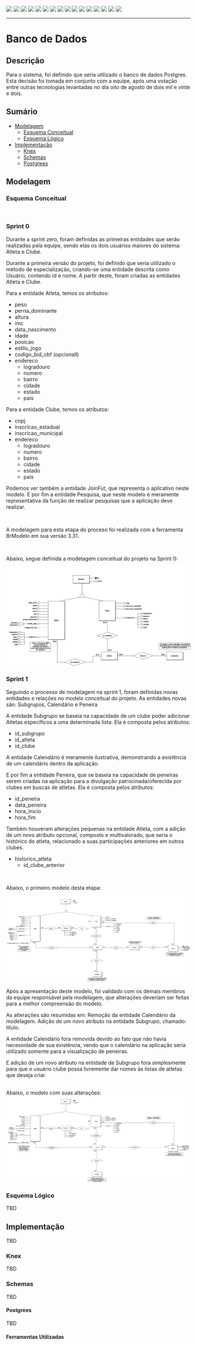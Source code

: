 [![](https://img.shields.io/badge/P%C3%A1gina%20Inicial-323330?style=for-the-badge)](home)
[![](https://img.shields.io/badge/Processos-323330?style=for-the-badge)](processo)
[![](https://img.shields.io/badge/Design/Mockups-323330?style=for-the-badge)](design_mockups)
[![](https://img.shields.io/badge/Instala%C3%A7%C3%A3o-323330?style=for-the-badge)](Instalação)
[![](https://img.shields.io/badge/Escopo%20e%20Cronograma-323330?style=for-the-badge)](escopo)
[![](https://img.shields.io/badge/Arquitetura-323330?style=for-the-badge)](arquitetura)
[![](https://img.shields.io/badge/Configura%C3%A7%C3%A3o-323330?style=for-the-badge)](configuracao)
[![](https://img.shields.io/badge/Utiliza%C3%A7%C3%A3o-323330?style=for-the-badge)](utilizacao)
[![](https://img.shields.io/badge/C%C3%B3digo-323330?style=for-the-badge)](codigo)
[![](https://img.shields.io/badge/Banco%20de%20dados-FF4500?style=for-the-badge)](banco_dados)
[![](https://img.shields.io/badge/Qualidade-323330?style=for-the-badge)](qualidade)
[![](https://img.shields.io/badge/Markdown-323330?style=for-the-badge)](markdown)
[![](https://img.shields.io/badge/ger%C3%AAncia-323330?style=for-the-badge)](gerencia)
[![](https://img.shields.io/badge/squads-323330?style=for-the-badge)](squads)
[![](https://img.shields.io/badge/retrospectivas-323330?style=for-the-badge)](Retro)
[![](https://img.shields.io/badge/estudos-323330?style=for-the-badge)](estudos)

---

# Banco de Dados

## Descrição

Para o sistema, foi definido que seria utilizado o banco de dados Postgres. Esta decisão foi tomada em conjunto com a equipe, após uma votação entre outras tecnologias levantadas no dia oito de agosto de dois mil e vinte e dois.

## Sumário

- [Modelagem](#modelagem)
  - [Esquema Conceitual](#esquema-conceitual)
  - [Esquema Lógico](#esquema-lógico)
- [Implementação](#implementação)
  - [Knex](#knex)
  - [Schemas](#schemas)
  - [Postgrees](#postgrees)

## Modelagem

### Esquema Conceitual

<br>

### Sprint 0


Durante a sprint zero, foram definidas as primeiras entidades que serão realizadas pela equipe, sendo elas os dois usuários maiores do sistema: Atleta e Clube.

Durante a primeira versão do projeto, foi definido que seria utilizado o método de especialização, criando-se uma entidade descrita como Usuário, contendo id e nome. A partir deste, foram criadas as entidades Atleta e Clube.

Para a entidade Atleta, temos os atributos:
- peso
- perna_dominante
- altura
- imc
- data_nascimento
- idade
- posicao
- estilo_jogo
- codigo_bid_cbf (opcionall)
- endereco
    - logradouro
    - numero
    - bairro
    - cidade
    - estado
    - pais

Para a entidade Clube, temos os atributos:
- cnpj
- inscricao_estadual
- inscricao_municipal
- endereco
    - logradouro
    - numero
    - bairro
    - cidade
    - estado
    - pais

Podemos ver também a entidade JoinFut, que representa o aplicativo neste modelo. E por fim a entidade Pesquisa, que neste modelo é meramente representativa da função de realizar pesquisas que a aplicação deve realizar.

<br>

A modelagem para esta etapa do proceso foi realizada com a ferramenta BrModelo em sua versão 3.31.

<br>

Abaixo, segue definida a modelagem conceitual do projeto na Sprint 0:

<img src="resources/images/JoinFut_Conceitual.png">

<br>

### Sprint 1

Seguindo o processo de modelagem na sprint 1, foram definidas novas entidades e relações no modelo conceitual do projeto. As entidades novas são: Subgrupos, Calendário e Peneira

A entidade Subgrupo se baseia na capacidade de um clube poder adicionar Atletas específicos a uma determinada lista. Ela é composta pelos atributos: 
- id_subgrupo
- id_atleta
- id_clube

A entidade Calendário é meramente ilustrativa, demonstrando a existência de um calendário dentro da aplicação.

E por fim a entidade Peneira, que se baseia na capacidade de peneiras serem criadas na aplicação para a divulgação patrocinada/oferecida por clubes em buscas de atletas. Ela é composta pelos atributos: 
- id_peneira
- data_peneira
- hora_inicio
- hora_fim

Também houveram alterações pequenas na entidade Atleta, com a adição de um novo atributo opcional, composto e multivalorado, que seria o histórico do atleta, relacionado a suas participações anteriores em outros clubes.

- historico_atleta
	- id_clube_anterior

<br>

Abaixo, o primeiro modelo desta etapa:

<img src="resources/images/JoinFut_Conceitual2.png">

<br>

Após a apresentação deste modelo, foi validado com os demais membros da equipe responsável pela modelagem, que alterações deveriam ser feitas para a melhor compreensão do modelo.

As alterações são resumidas em:
Remoção da entidade Calendário da modelagem.
Adição de um novo atributo na entidade Subgrupo, chamado: título.

A entidade Calendário fora removida devido ao fato que não havia necessidade de sua existência, vendo que o calendário na aplicação seria utilizado somente para a visualização de peneiras.

E adição de um novo atributo na entidade de Subgrupo fora simplesmente para que o usuário clube possa livremente dar nomes às listas de atletas que deseja criar.

<br>
Abaixo, o modelo com suas alterações:

<img src="resources/images/JoinFut_Conceitual3.png">


### Esquema Lógico

TBD

## Implementação

TBD

### Knex

TBD

### Schemas

TBD

#### Postgrees

TBD

#### Ferramentas Utilizadas


